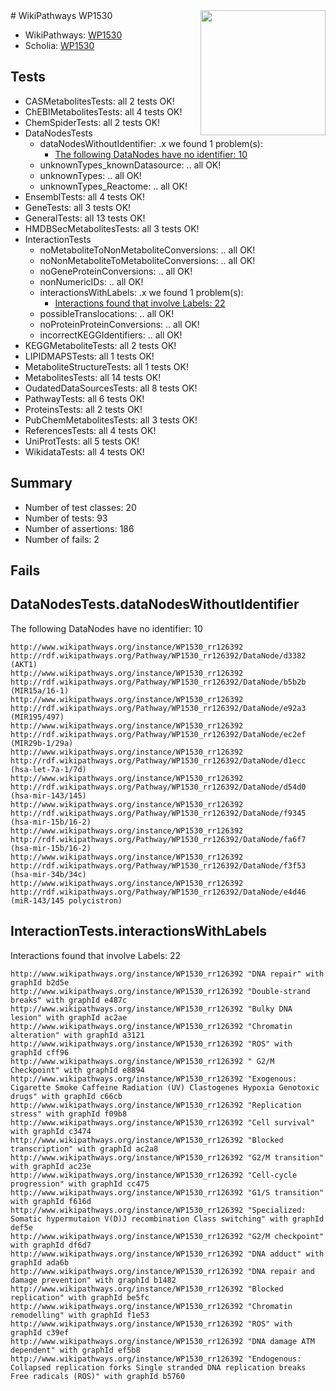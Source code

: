 <img style="float: right; width: 200px" src="https://upload.wikimedia.org/wikipedia/commons/thumb/8/83/Wplogo_with_text_500.png/640px-Wplogo_with_text_500.png" />
# WikiPathways WP1530

* WikiPathways: [WP1530](https://wikipathways.org/pathways/WP1530)
* Scholia: [WP1530](https://scholia.toolforge.org/wikipathways/WP1530)
## Tests
* CASMetabolitesTests: all 2 tests OK!
* ChEBIMetabolitesTests: all 4 tests OK!
* ChemSpiderTests: all 2 tests OK!
* DataNodesTests
    * dataNodesWithoutIdentifier: .x we found 1 problem(s):
        * [The following DataNodes have no identifier: 10](#8792c490)
    * unknownTypes_knownDatasource: .. all OK!
    * unknownTypes: .. all OK!
    * unknownTypes_Reactome: .. all OK!
* EnsemblTests: all 4 tests OK!
* GeneTests: all 3 tests OK!
* GeneralTests: all 13 tests OK!
* HMDBSecMetabolitesTests: all 3 tests OK!
* InteractionTests
    * noMetaboliteToNonMetaboliteConversions: .. all OK!
    * noNonMetaboliteToMetaboliteConversions: .. all OK!
    * noGeneProteinConversions: .. all OK!
    * nonNumericIDs: .. all OK!
    * interactionsWithLabels: .x we found 1 problem(s):
        * [Interactions found that involve Labels: 22](#fe97a8d9)
    * possibleTranslocations: .. all OK!
    * noProteinProteinConversions: .. all OK!
    * incorrectKEGGIdentifiers: .. all OK!
* KEGGMetaboliteTests: all 2 tests OK!
* LIPIDMAPSTests: all 1 tests OK!
* MetaboliteStructureTests: all 1 tests OK!
* MetabolitesTests: all 14 tests OK!
* OudatedDataSourcesTests: all 8 tests OK!
* PathwayTests: all 6 tests OK!
* ProteinsTests: all 2 tests OK!
* PubChemMetabolitesTests: all 3 tests OK!
* ReferencesTests: all 4 tests OK!
* UniProtTests: all 5 tests OK!
* WikidataTests: all 4 tests OK!


## Summary

* Number of test classes: 20
* Number of tests: 93
* Number of assertions: 186
* Number of fails: 2

## Fails

<a name="8792c490" />

## DataNodesTests.dataNodesWithoutIdentifier

The following DataNodes have no identifier: 10
```
http://www.wikipathways.org/instance/WP1530_rr126392 http://rdf.wikipathways.org/Pathway/WP1530_rr126392/DataNode/d3382 (AKT1)
http://www.wikipathways.org/instance/WP1530_rr126392 http://rdf.wikipathways.org/Pathway/WP1530_rr126392/DataNode/b5b2b (MIR15a/16-1)
http://www.wikipathways.org/instance/WP1530_rr126392 http://rdf.wikipathways.org/Pathway/WP1530_rr126392/DataNode/e92a3 (MIR195/497)
http://www.wikipathways.org/instance/WP1530_rr126392 http://rdf.wikipathways.org/Pathway/WP1530_rr126392/DataNode/ec2ef (MIR29b-1/29a)
http://www.wikipathways.org/instance/WP1530_rr126392 http://rdf.wikipathways.org/Pathway/WP1530_rr126392/DataNode/d1ecc (hsa-let-7a-1/7d)
http://www.wikipathways.org/instance/WP1530_rr126392 http://rdf.wikipathways.org/Pathway/WP1530_rr126392/DataNode/d54d0 (hsa-mir-143/145)
http://www.wikipathways.org/instance/WP1530_rr126392 http://rdf.wikipathways.org/Pathway/WP1530_rr126392/DataNode/f9345 (hsa-mir-15b/16-2)
http://www.wikipathways.org/instance/WP1530_rr126392 http://rdf.wikipathways.org/Pathway/WP1530_rr126392/DataNode/fa6f7 (hsa-mir-15b/16-2)
http://www.wikipathways.org/instance/WP1530_rr126392 http://rdf.wikipathways.org/Pathway/WP1530_rr126392/DataNode/f3f53 (hsa-mir-34b/34c)
http://www.wikipathways.org/instance/WP1530_rr126392 http://rdf.wikipathways.org/Pathway/WP1530_rr126392/DataNode/e4d46 (miR-143/145 polycistron)
```

<a name="fe97a8d9" />

## InteractionTests.interactionsWithLabels

Interactions found that involve Labels: 22
```
http://www.wikipathways.org/instance/WP1530_rr126392 "DNA repair" with graphId b2d5e
http://www.wikipathways.org/instance/WP1530_rr126392 "Double-strand breaks" with graphId e487c
http://www.wikipathways.org/instance/WP1530_rr126392 "Bulky DNA lesion" with graphId ac2ae
http://www.wikipathways.org/instance/WP1530_rr126392 "Chromatin alteration" with graphId a3121
http://www.wikipathways.org/instance/WP1530_rr126392 "ROS" with graphId cff96
http://www.wikipathways.org/instance/WP1530_rr126392 " G2/M Checkpoint" with graphId e8894
http://www.wikipathways.org/instance/WP1530_rr126392 "Exogenous: Cigarette Smoke Caffeine Radiation (UV) Clastogenes Hypoxia Genotoxic drugs" with graphId c66cb
http://www.wikipathways.org/instance/WP1530_rr126392 "Replication stress" with graphId f09b8
http://www.wikipathways.org/instance/WP1530_rr126392 "Cell survival" with graphId c3474
http://www.wikipathways.org/instance/WP1530_rr126392 "Blocked transcription" with graphId ac2a8
http://www.wikipathways.org/instance/WP1530_rr126392 "G2/M transition" with graphId ac23e
http://www.wikipathways.org/instance/WP1530_rr126392 "Cell-cycle progression" with graphId cc475
http://www.wikipathways.org/instance/WP1530_rr126392 "G1/S transition" with graphId f616d
http://www.wikipathways.org/instance/WP1530_rr126392 "Specialized: Somatic hypermutaion V(D)J recombination Class switching" with graphId def5e
http://www.wikipathways.org/instance/WP1530_rr126392 "G2/M checkpoint" with graphId df6d7
http://www.wikipathways.org/instance/WP1530_rr126392 "DNA adduct" with graphId ada6b
http://www.wikipathways.org/instance/WP1530_rr126392 "DNA repair and  damage prevention" with graphId b1482
http://www.wikipathways.org/instance/WP1530_rr126392 "Blocked replication" with graphId be5fc
http://www.wikipathways.org/instance/WP1530_rr126392 "Chromatin remodelling" with graphId f1e53
http://www.wikipathways.org/instance/WP1530_rr126392 "ROS" with graphId c39ef
http://www.wikipathways.org/instance/WP1530_rr126392 "DNA damage ATM dependent" with graphId ef5b8
http://www.wikipathways.org/instance/WP1530_rr126392 "Endogenous: Collapsed replication forks Single stranded DNA replication breaks Free radicals (ROS)" with graphId b5760
```

